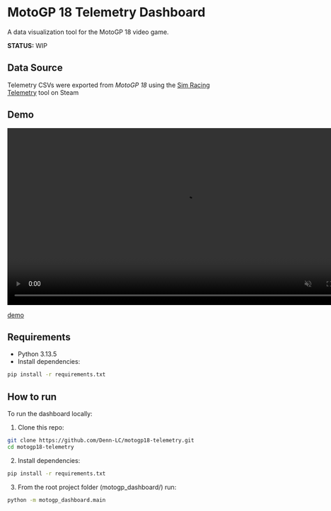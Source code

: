 # MotoGP 18 Telemetry Dashboard

A data visualization tool for the MotoGP 18 video game.

**STATUS:** WIP

## Data Source

Telemetry CSVs were exported from *MotoGP 18* using the [Sim Racing Telemetry](https://store.steampowered.com/app/845210/Sim_Racing_Telemetry/) tool on Steam

## Demo
<video src="https://github.com/Denn-LC/MotoGP18-Telemetry/raw/main/assets/demo.mp4" width="800" autoplay loop muted playsinline>
</video>

[demo](/assets/demo.mp4)

## Requirements
- Python 3.13.5
- Install dependencies:

```bash
pip install -r requirements.txt
```

## How to run
To run the dashboard locally:

1. Clone this repo:
```bash
git clone https://github.com/Denn-LC/motogp18-telemetry.git
cd motogp18-telemetry
```
2. Install dependencies:
```bash
pip install -r requirements.txt
```
3. From the root project folder (motogp_dashboard/) run:
```bash
python -m motogp_dashboard.main
```
